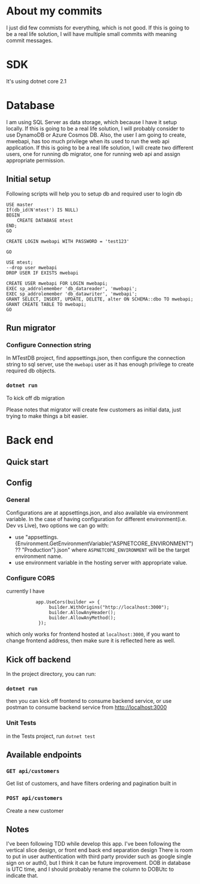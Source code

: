 # About my commits
I just did few commists for everything, which is not good. If this is going to be a real life solution, I will have multiple small commits with meaning commit messages.
# SDK
It's using dotnet core 2.1

# Database
I am using SQL Server as data storage, which because I have it setup locally. If this is going to be a real life solution, I will probably consider to use DynamoDB or Azure Cosmos DB.
Also, the user I am going to create, mwebapi, has too much privilege when its used to run the web api application. If this is going to be a real life solution, I will create two different users, one for running db migrator, one for running web api and assign appropriate permission.

## Initial setup
Following scripts will help you to setup db and required user to login db
```
USE master
If(db_id(N'mtest') IS NULL)
BEGIN
	CREATE DATABASE mtest
END;
GO

CREATE LOGIN mwebapi WITH PASSWORD = 'test123' 

GO

USE mtest;
--drop user mwebapi
DROP USER IF EXISTS mwebapi 

CREATE USER mwebapi FOR LOGIN mwebapi;
EXEC sp_addrolemember 'db_datareader', 'mwebapi';
EXEC sp_addrolemember 'db_datawriter', 'mwebapi';
GRANT SELECT, INSERT, UPDATE, DELETE, alter ON SCHEMA::dbo TO mwebapi;
GRANT CREATE TABLE TO mwebapi;
GO
```

## Run migrator

### Configure Connection string
In MTestDB project, find appsettings.json, then configure the connection string to sql server, use the `mwebapi` user as it has enough privilege to create required db objects.

###  `dotnet run`
To kick off db migration


Please notes that migrator will create few customers as initial data, just trying to make things a bit easier.

# Back end
## Quick start

## Config
### General 
Configurations are at appsettings.json, and also available via environment variable.
In the case of having configuration for different environment(i.e. Dev vs Live), two options we can go with:
- use "appsettings.{Environment.GetEnvironmentVariable("ASPNETCORE_ENVIRONMENT") ?? "Production"}.json" where `ASPNETCORE_ENVIRONMENT` will be the target environment name.
- use environment variable in the hosting server with appropriate value.

### Configure CORS
currently I have 
```
           app.UseCors(builder => {
                builder.WithOrigins("http://localhost:3000");
                builder.AllowAnyHeader();
                builder.AllowAnyMethod();
            });
```
which only works for frontend hosted at `localhost:3000`, if you want to change frontend address, then make sure it is reflected here as well.


## Kick off backend
In the project directory, you can run:

### `dotnet run`

then you can kick off frontend to consume backend service, or use postman to consume backend service from [http://localhost:3000](http://localhost:3000)

### Unit Tests
in the Tests project, run `dotnet test`


## Available endpoints
### `GET api/customers`
Get list of customers, and have filters ordering and pagination built in

### `POST api/customers`
Create a new customer

## Notes
I've been following TDD while develop this app.
I've been following the vertical slice design, or front end back end separation design
There is room to put in user authentication with third party provider such as google single sign on or auth0, but I think it can be future improvement.
DOB in database is UTC time, and I should probably rename the column to DOBUtc to indicate that.
